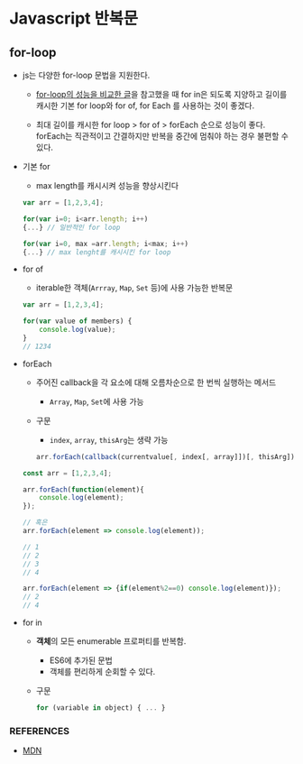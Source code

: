 # Javascript 반복문

## for-loop

* js는 다양한 for-loop 문법을 지원한다.

  * [for-loop의 성능을 비교한 글]([https://velog.io/@cada/%EC%9E%90%EB%B0%94%EC%8A%A4%ED%81%AC%EB%A6%BD%ED%8A%B8-for-loop-%EC%86%8D%EB%8F%84-%EB%B9%84%EA%B5%90](https://velog.io/@cada/자바스크립트-for-loop-속도-비교))을 참고했을 때 for in은 되도록 지양하고 길이를 캐시한 기본 for loop와  for of, for Each 를 사용하는 것이 좋겠다.

  * 최대 길이를 캐시한 for loop > for of > forEach 순으로 성능이 좋다. forEach는 직관적이고 간결하지만 반복을 중간에 멈춰야 하는 경우 불편할 수 있다.

    

* 기본 for

  * max length를 캐시시켜 성능을 향상시킨다

  ```javascript
  var arr = [1,2,3,4];
  
  for(var i=0; i<arr.length; i++)
  {...}	// 일반적인 for loop
  
  for(var i=0, max =arr.length; i<max; i++)
  {...}	// max lenght를 캐시시킨 for loop
  ```




* for of


  * iterable한 객체(`Arrray`, `Map`, `Set` 등)에 사용 가능한 반복문

  ```javascript
  var arr = [1,2,3,4];
  
  for(var value of members) {
      console.log(value);
  }
  // 1234
  ```

  

* forEach

  * 주어진 callback을 각 요소에 대해 오름차순으로 한 번씩 실행하는  메서드

    * `Array`, `Map`, `Set`에 사용 가능 

  * 구문

    * `index`,  `array`, `thisArg`는 생략 가능

    ```javascript
    arr.forEach(callback(currentvalue[, index[, array]])[, thisArg])
    ```

  ```javascript
  const arr = [1,2,3,4];
  
  arr.forEach(function(element){
      console.log(element);
  });
  
  // 혹은
  arr.forEach(element => console.log(element));
  
  // 1
  // 2
  // 3
  // 4
  
  arr.forEach(element => {if(element%2==0) console.log(element)});
  // 2
  // 4
  ```



* for in

  * **객체**의 모든 enumerable 프로퍼티를 반복함.

    * ES6에 추가된 문법 
    * 객체를 편리하게 순회할 수 있다.

  * 구문

    ```javascript
    for (variable in object) { ... }
    ```

    

### REFERENCES

* [MDN](https://developer.mozilla.org/ko/)